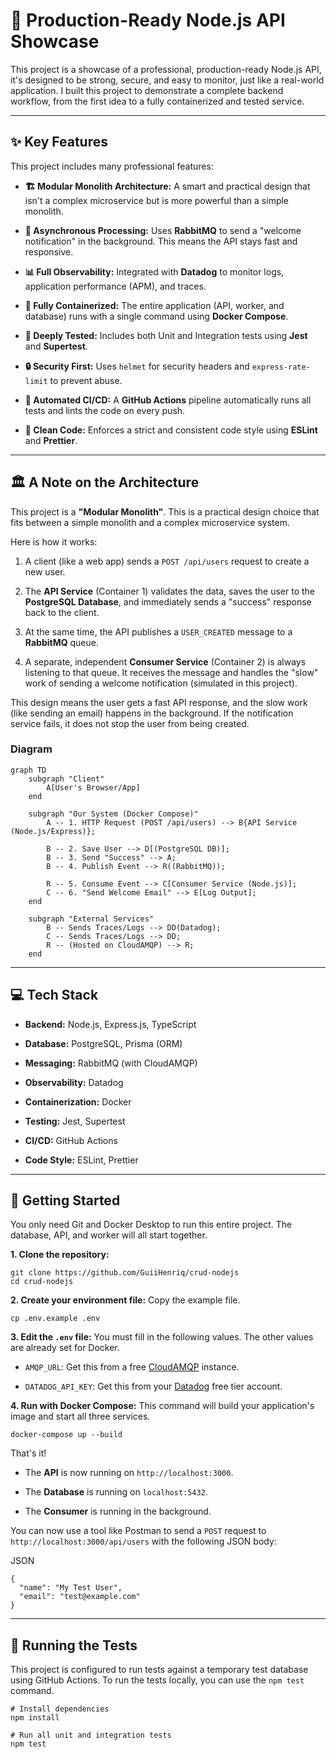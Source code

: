 🚀 Production-Ready Node.js API Showcase
========================================

This project is a showcase of a professional, production-ready Node.js API, it's designed to be strong, secure, and easy to monitor, just like a real-world application.
I built this project to demonstrate a complete backend workflow, from the first idea to a fully containerized and tested service.

* * * * *

✨ Key Features
--------------

This project includes many professional features:

-   **🏗️ Modular Monolith Architecture:** A smart and practical design that isn't a complex microservice but is more powerful than a simple monolith.

-   **📨 Asynchronous Processing:** Uses **RabbitMQ** to send a "welcome notification" in the background. This means the API stays fast and responsive.

-   **📊 Full Observability:** Integrated with **Datadog** to monitor logs, application performance (APM), and traces.

-   **🐳 Fully Containerized:** The entire application (API, worker, and database) runs with a single command using **Docker Compose**.

-   **🧪 Deeply Tested:** Includes both Unit and Integration tests using **Jest** and **Supertest**.

-   **🔒 Security First:** Uses `helmet` for security headers and `express-rate-limit` to prevent abuse.

-   **🤖 Automated CI/CD:** A **GitHub Actions** pipeline automatically runs all tests and lints the code on every push.

-   **💅 Clean Code:** Enforces a strict and consistent code style using **ESLint** and **Prettier**.

* * * * *

🏛️ A Note on the Architecture
------------------------------

This project is a **"Modular Monolith"**. This is a practical design choice that fits between a simple monolith and a complex microservice system.

Here is how it works:

1.  A client (like a web app) sends a `POST /api/users` request to create a new user.

2.  The **API Service** (Container 1) validates the data, saves the user to the **PostgreSQL Database**, and immediately sends a "success" response back to the client.

3.  At the same time, the API publishes a `USER_CREATED` message to a **RabbitMQ** queue.

4.  A separate, independent **Consumer Service** (Container 2) is always listening to that queue. It receives the message and handles the "slow" work of sending a welcome notification (simulated in this project).

This design means the user gets a fast API response, and the slow work (like sending an email) happens in the background. If the notification service fails, it does not stop the user from being created.

### Diagram

```
graph TD
    subgraph "Client"
        A[User's Browser/App]
    end

    subgraph "Our System (Docker Compose)"
        A -- 1. HTTP Request (POST /api/users) --> B{API Service (Node.js/Express)};

        B -- 2. Save User --> D[(PostgreSQL DB)];
        B -- 3. Send "Success" --> A;
        B -- 4. Publish Event --> R((RabbitMQ));

        R -- 5. Consume Event --> C[Consumer Service (Node.js)];
        C -- 6. "Send Welcome Email" --> E[Log Output];
    end

    subgraph "External Services"
        B -- Sends Traces/Logs --> DD(Datadog);
        C -- Sends Traces/Logs --> DD;
        R -- (Hosted on CloudAMQP) --> R;
    end
```

* * * * *

💻 Tech Stack
-------------

-   **Backend:** Node.js, Express.js, TypeScript

-   **Database:** PostgreSQL, Prisma (ORM)

-   **Messaging:** RabbitMQ (with CloudAMQP)

-   **Observability:** Datadog

-   **Containerization:** Docker

-   **Testing:** Jest, Supertest

-   **CI/CD:** GitHub Actions

-   **Code Style:** ESLint, Prettier

* * * * *

🚀 Getting Started
------------------

You only need Git and Docker Desktop to run this entire project. The database, API, and worker will all start together.

**1\. Clone the repository:**

```
git clone https://github.com/GuiiHenriq/crud-nodejs
cd crud-nodejs
```

**2\. Create your environment file:** Copy the example file.

```
cp .env.example .env
```

**3\. Edit the `.env` file:** You must fill in the following values. The other values are already set for Docker.

-   `AMQP_URL`: Get this from a free [CloudAMQP](https://www.cloudamqp.com/) instance.

-   `DATADOG_API_KEY`: Get this from your [Datadog](https://www.datadoghq.com/) free tier account.

**4\. Run with Docker Compose:** This command will build your application's image and start all three services.


```
docker-compose up --build
```

That's it!

-   The **API** is now running on `http://localhost:3000`.

-   The **Database** is running on `localhost:5432`.

-   The **Consumer** is running in the background.

You can now use a tool like Postman to send a `POST` request to `http://localhost:3000/api/users` with the following JSON body:

JSON

```
{
  "name": "My Test User",
  "email": "test@example.com"
}
```

* * * * *

🧪 Running the Tests
--------------------

This project is configured to run tests against a temporary test database using GitHub Actions. To run the tests locally, you can use the `npm test` command.

```
# Install dependencies
npm install

# Run all unit and integration tests
npm test
```